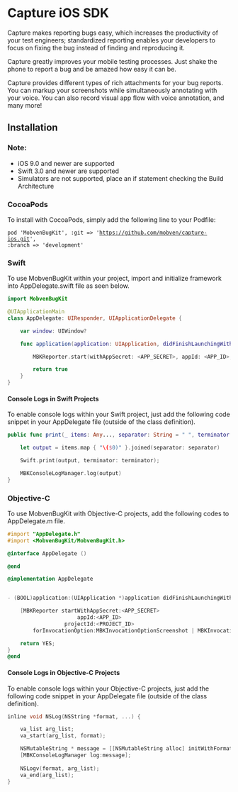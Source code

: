 # Capture iOS SDK

Capture makes reporting bugs easy, which increases the productivity of your test engineers; standardized reporting enables your developers to focus on fixing the bug instead of finding and reproducing it.

Capture greatly improves your mobile testing processes. Just shake the phone to report a bug and be amazed how easy it can be.

Capture provides different types of rich attachments for your bug reports. You can markup your screenshots while simultaneously annotating with your voice. You can also record visual app flow with voice annotation, and many more! 

## Installation
### Note:
* iOS 9.0 and newer are supported
* Swift 3.0 and newer are supported
* Simulators are not supported, place an if statement checking the Build Architecture

### CocoaPods
To install with CocoaPods, simply add the following line to your Podfile:

<code>pod 'MobvenBugKit', :git => 'https://github.com/mobven/capture-ios.git', :branch => 'development'</code>

### Swift
To use MobvenBugKit within your project, import and initialize framework into AppDelegate.swift
file as seen below.

```swift
import MobvenBugKit

@UIApplicationMain
class AppDelegate: UIResponder, UIApplicationDelegate {

    var window: UIWindow?

    func application(application: UIApplication, didFinishLaunchingWithOptions launchOptions: [NSObject: AnyObject]?) -> Bool {

    	MBKReporter.start(withAppSecret: <APP_SECRET>, appId: <APP_ID>, projectId: <PROJECT_ID>, for: [.floatingButton, .shake, .screenshot])

    	return true
    }
}
```

#### Console Logs in Swift Projects
To enable console logs within your Swift project, just add the following code snippet in your AppDelegate file (outside of the class definition).

```swift
public func print(_ items: Any..., separator: String = " ", terminator: String = "\n") {

    let output = items.map { "\($0)" }.joined(separator: separator)

    Swift.print(output, terminator: terminator);

    MBKConsoleLogManager.log(output)
}
```


### Objective-C
To use MobvenBugKit with Objective-C projects, add the following codes to AppDelegate.m file.

```objective-c
#import "AppDelegate.h"
#import <MobvenBugKit/MobvenBugKit.h>

@interface AppDelegate ()

@end

@implementation AppDelegate


- (BOOL)application:(UIApplication *)application didFinishLaunchingWithOptions:(NSDictionary *)launchOptions {

	[MBKReporter startWithAppSecret:<APP_SECRET>
				      appId:<APP_ID>
				  projectId:<PROJECT_ID>
		forInvocationOption:MBKInvocationOptionScreenshot | MBKInvocationOptionFloatingButton | MBKInvocationOptionShake];

	return YES;
}
@end
```

#### Console Logs in Objective-C Projects
To enable console logs within your Objective-C projects, just add the following code snippet in your AppDelegate file (outside of the class definition).

```objective-c
inline void NSLog(NSString *format, ...) {

    va_list arg_list;
    va_start(arg_list, format);

    NSMutableString * message = [[NSMutableString alloc] initWithFormat:format arguments:arg_list];
    [MBKConsoleLogManager log:message];
    
    NSLogv(format, arg_list);
    va_end(arg_list);
}
```
